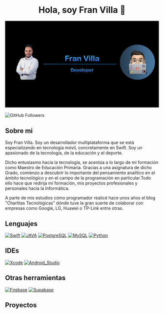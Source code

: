 <div align="center">
<h1 align="center"> Hola, soy Fran Villa 👋</h1>
</div>
<img src="https://github.com/FranVilla90/franvilla90/blob/main/Portada.jpg">

![GitHub Followers](https://img.shields.io/github/followers/franvilla90?style=social)


## Sobre mi

Soy Fran Villa. Soy un desarrollador multiplataforma que se está especializando en tecnología móvil, concretamente en Swift. Soy un apasionado de la tecnología, de la educación y el deporte.

Dicho entusiasmo hacia la tecnología, se acentúa a lo largo de mi formación como Maestro de Educación Primaria. Gracias a una asignatura de dicho Grado, comienzo a descubrir lo importante del pensamiento analítico en el ámbito tecnológico y en el campo de la programación en particular.Todo ello hace que redirija mi formación, mis proyectos profesionales y personales hacia la Informática.

A parte de mis estudios cómo programador realicé hace unos años el blog "Charlitas Tecnológicas" dónde tuve la gran suerte de colaborar con empresas como Google, LG, Huawei o TP-Link entre otras. 

## Lenguajes

[![Swift](https://img.shields.io/badge/Swift-FA7343?style=for-the-badge&logo=swift&logoColor=black&labelColor=white)]()
[![JAVA](https://img.shields.io/badge/Java-ED8B00?style=for-the-badge&logo=openjdk&logoColor=black&labelColor=white)]()
[![PostgreSQL](https://img.shields.io/badge/PostgreSQL-316192?style=for-the-badge&logo=postgresql&logoColor=black&labelColor=white)]()
[![MySQL](https://img.shields.io/badge/MySQL-4479A1?style=for-the-badge&logo=mysql&logoColor=black&labelColor=white)]()
[![Python](https://img.shields.io/badge/Python-3776AB?style=for-the-badge&logo=python&logoColor=black&labelColor=white)]()

## IDEs

[![Xcode](https://img.shields.io/badge/Xcode-1575F9?style=for-the-badge&logo=xcode&logoColor=black&labelColor=white)]()
[![Android_Studio](https://img.shields.io/badge/Android_Studio-3DDC84?style=for-the-badge&logo=android-studio&logoColor=black&labelColor=white)]()

## Otras herramientas

[![Firebase](https://img.shields.io/badge/Firebase-FFCA28?style=for-the-badge&logo=firebase&logoColor=black&labelColor=white)]()
[![Supabase](https://img.shields.io/badge/Supabase-181818?style=for-the-badge&logo=supabase&logoColor=black&labelColor=white)]()


## Proyectos 

